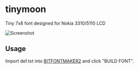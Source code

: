 tinymoon
========

Tiny 7x8 font designed for Nokia 3310/5110 LCD

![Screenshot](https://dl.dropboxusercontent.com/u/31448207/imgs/Screen%20Shot%202014-08-20%20at%2011.51.40%20AM.png)

Usage
-----

Import def.txt into [BITFONTMAKER2](http://www.pentacom.jp/pentacom/bitfontmaker2/) and click "BUILD FONT".
